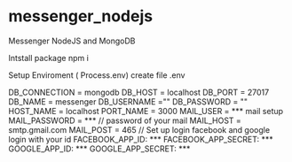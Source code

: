 # messenger_nodejs
Messenger NodeJS and MongoDB

Intstall package
npm i

Setup Enviroment ( Process.env)
create file .env

DB_CONNECTION = mongodb
DB_HOST = localhost
DB_PORT = 27017
DB_NAME = messenger
DB_USERNAME =""
DB_PASSWORD = ""
HOST_NAME = localhost
PORT_NAME = 3000
MAIL_USER = *** mail setup
MAIL_PASSWORD = *** // password of your mail
MAIL_HOST = smtp.gmail.com
MAIL_POST = 465
// Set up login facebook and google login with your id
FACEBOOK_APP_ID: ***
FACEBOOK_APP_SECRET: ***
GOOGLE_APP_ID: ***
GOOGLE_APP_SECRET: ***
